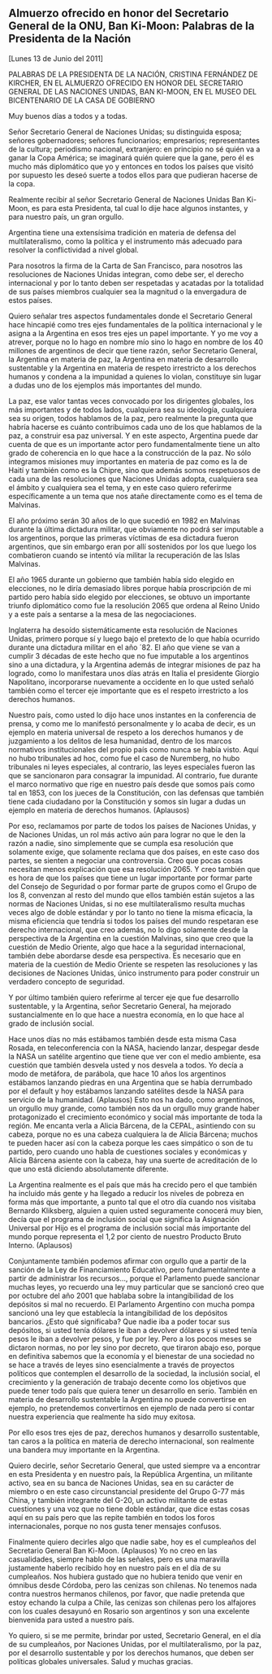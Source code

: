 Almuerzo ofrecido en honor del Secretario General de la ONU, Ban Ki-Moon: Palabras de la Presidenta de la Nación
----------------------------------------------------------------------------------------------------------------

[Lunes 13 de Junio del 2011]

PALABRAS DE LA PRESIDENTA DE LA NACIÓN, CRISTINA FERNÁNDEZ DE KIRCHER,
EN EL ALMUERZO OFRECIDO EN HONOR DEL SECRETARIO GENERAL DE LAS NACIONES
UNIDAS, BAN KI-MOON, EN EL MUSEO DEL BICENTENARIO DE LA CASA DE GOBIERNO

Muy buenos días a todos y a todas.

Señor Secretario General de Naciones Unidas; su distinguida esposa;
señores gobernadores; señores funcionarios; empresarios; representantes
de la cultura; periodismo nacional, extranjero: en principio no sé quién
va a ganar la Copa América; se imaginará quién quiere que la gane, pero
él es mucho más diplomático que yo y entonces en todos los países que
visitó por supuesto les deseó suerte a todos ellos para que pudieran
hacerse de la copa.

Realmente recibir al señor Secretario General de Naciones Unidas Ban
Ki-Moon, es para esta Presidenta, tal cual lo dije hace algunos
instantes, y para nuestro país, un gran orgullo.

Argentina tiene una extensísima tradición en materia de defensa del
multilateralismo, como la política y el instrumento más adecuado para
resolver la conflictividad a nivel global.

Para nosotros la firma de la Carta de San Francisco, para nosotros las
resoluciones de Naciones Unidas integran, como debe ser, el derecho
internacional y por lo tanto deben ser respetadas y acatadas por la
totalidad de sus países miembros cualquier sea la magnitud o la
envergadura de estos países.

Quiero señalar tres aspectos fundamentales donde el Secretario General
hace hincapié como tres ejes fundamentales de la política internacional
y le asigna a la Argentina en esos tres ejes un papel importante. Y yo
me voy a atrever, porque no lo hago en nombre mío sino lo hago en nombre
de los 40 millones de argentinos de decir que tiene razón, señor
Secretario General, la Argentina en materia de paz, la Argentina en
materia de desarrollo sustentable y la Argentina en materia de respeto
irrestricto a los derechos humanos y condena a la impunidad a quienes lo
violan, constituye sin lugar a dudas uno de los ejemplos más importantes
del mundo.

La paz, ese valor tantas veces convocado por los dirigentes globales,
los más importantes y de todos lados, cualquiera sea su ideología,
cualquiera sea su origen, todos hablamos de la paz, pero realmente la
pregunta que habría hacerse es cuánto contribuimos cada uno de los que
hablamos de la paz, a construir esa paz universal. Y en este aspecto,
Argentina puede dar cuenta de que es un importante actor pero
fundamentalmente tiene un alto grado de coherencia en lo que hace a la
construcción de la paz. No sólo integramos misiones muy importantes en
materia de paz como es la de Haití y también como es la Chipre, sino que
además somos respetuosos de cada una de las resoluciones que Naciones
Unidas adopta, cualquiera sea el ámbito y cualquiera sea el tema, y en
este caso quiero referirme específicamente a un tema que nos atañe
directamente como es el tema de Malvinas.

El año próximo serán 30 años de lo que sucedió en 1982 en Malvinas
durante la última dictadura militar, que obviamente no podrá ser
imputable a los argentinos, porque las primeras víctimas de esa
dictadura fueron argentinos, que sin embargo eran por allí sostenidos
por los que luego los combatieron cuando se intentó vía militar la
recuperación de las Islas Malvinas.

El año 1965 durante un gobierno que también había sido elegido en
elecciones, no le diría demasiado libres porque había proscripción de mi
partido pero había sido elegido por elecciones, se obtuvo un importante
triunfo diplomático como fue la resolución 2065 que ordena al Reino
Unido y a este país a sentarse a la mesa de las negociaciones.

Inglaterra ha desoído sistemáticamente esta resolución de Naciones
Unidas, primero porque sí y luego bajo el pretexto de lo que había
ocurrido durante una dictadura militar en el año ´82. El año que viene
se van a cumplir 3 décadas de este hecho que no fue imputable a los
argentinos sino a una dictadura, y la Argentina además de integrar
misiones de paz ha logrado, como lo manifestara unos días atrás en
Italia el presidente Giorgio Napolitano, incorporarse nuevamente a
occidente en lo que usted señaló también como el tercer eje importante
que es el respeto irrestricto a los derechos humanos.

Nuestro país, como usted lo dijo hace unos instantes en la conferencia
de prensa, y como me lo manifestó personalmente y lo acaba de decir, es
un ejemplo en materia universal de respeto a los derechos humanos y de
juzgamiento a los delitos de lesa humanidad, dentro de los marcos
normativos institucionales del propio país como nunca se había visto.
Aquí no hubo tribunales ad hoc, como fue el caso de Nuremberg, no hubo
tribunales ni leyes especiales, al contrario, las leyes especiales
fueron las que se sancionaron para consagrar la impunidad. Al contrario,
fue durante el marco normativo que rige en nuestro país desde que somos
país como tal en 1853, con los jueces de la Constitución, con las
defensas que también tiene cada ciudadano por la Constitución y somos
sin lugar a dudas un ejemplo en materia de derechos humanos. (Aplausos)

Por eso, reclamamos por parte de todos los países de Naciones Unidas, y
de Naciones Unidas, un rol más activo aún para lograr no que le den la
razón a nadie, sino simplemente que se cumpla esa resolución que
solamente exige, que solamente reclama que dos países, en este caso dos
partes, se sienten a negociar una controversia. Creo que pocas cosas
necesitan menos explicación que esa resolución 2065. Y creo también que
es hora de que los países que tiene un lugar importante por formar parte
del Consejo de Seguridad o por formar parte de grupos como el Grupo de
los 8, convenzan al resto del mundo que ellos también están sujetos a
las normas de Naciones Unidas, si no ese multilateralismo resulta muchas
veces algo de doble estándar y por lo tanto no tiene la misma eficacia,
la misma eficiencia que tendría si todos los países del mundo respetaran
ese derecho internacional, que creo además, no lo digo solamente desde
la perspectiva de la Argentina en la cuestión Malvinas, sino que creo
que la cuestión de Medio Oriente, algo que hace a la seguridad
internacional, también debe abordarse desde esa perspectiva. Es
necesario que en materia de la cuestión de Medio Oriente se respeten las
resoluciones y las decisiones de Naciones Unidas, único instrumento para
poder construir un verdadero concepto de seguridad.

Y por último también quiero referirme al tercer eje que fue desarrollo
sustentable, y la Argentina, señor Secretario General, ha mejorado
sustancialmente en lo que hace a nuestra economía, en lo que hace al
grado de inclusión social.

Hace unos días no más estábamos también desde esta misma Casa Rosada, en
teleconferencia con la NASA, haciendo lanzar, despegar desde la NASA un
satélite argentino que tiene que ver con el medio ambiente, esa cuestión
que también desvela usted y nos desvela a todos. Yo decía a modo de
metáfora, de parábola, que hace 10 años los argentinos estábamos
lanzando piedras en una Argentina que se había derrumbado por el default
y hoy estábamos lanzando satélites desde la NASA para servicio de la
humanidad. (Aplausos) Esto nos ha dado, como argentinos, un orgullo muy
grande, como también nos da un orgullo muy grande haber protagonizado el
crecimiento económico y social más importante de toda la región. Me
encanta verla a Alicia Bárcena, de la CEPAL, asintiendo con su cabeza,
porque no es una cabeza cualquiera la de Alicia Bárcena; muchos te
pueden hacer así con la cabeza porque les caes simpático o son de tu
partido, pero cuando uno habla de cuestiones sociales y económicas y
Alicia Bárcena asiente con la cabeza, hay una suerte de acreditación de
lo que uno está diciendo absolutamente diferente.

La Argentina realmente es el país que más ha crecido pero el que también
ha incluido más gente y ha llegado a reducir los niveles de pobreza en
forma más que importante, a punto tal que el otro día cuando nos
visitaba Bernardo Kliksberg, alguien a quien usted seguramente conocerá
muy bien, decía que el programa de inclusión social que significa la
Asignación Universal por Hijo es el programa de inclusión social más
importante del mundo porque representa el 1,2 por ciento de nuestro
Producto Bruto Interno. (Aplausos)

Conjuntamente también podemos afirmar con orgullo que a partir de la
sanción de la Ley de Financiamiento Educativo, pero fundamentalmente a
partir de administrar los recursos..., porque el Parlamento puede
sancionar muchas leyes, yo recuerdo una ley muy particular que se
sancionó creo que por octubre del año 2001 que hablaba sobre la
intangibilidad de los depósitos si mal no recuerdo. El Parlamento
Argentino con mucha pompa sancionó una ley que establecía la
intangibilidad de los depósitos bancarios. ¿Esto qué significaba? Que
nadie iba a poder tocar sus depósitos, si usted tenía dólares le iban a
devolver dólares y si usted tenía pesos le iban a devolver pesos, y fue
por ley. Pero a los pocos meses se dictaron normas, no por ley sino por
decreto, que tiraron abajo eso, porque en definitiva sabemos que la
economía y el bienestar de una sociedad no se hace a través de leyes
sino esencialmente a través de proyectos políticos que contemplen el
desarrollo de la sociedad, la inclusión social, el crecimiento y la
generación de trabajo decente como los objetivos que puede tener todo
país que quiera tener un desarrollo en serio. También en materia de
desarrollo sustentable la Argentina no puede convertirse en ejemplo, no
pretendemos convertirnos en ejemplo de nada pero sí contar nuestra
experiencia que realmente ha sido muy exitosa.

Por ello esos tres ejes de paz, derechos humanos y desarrollo
sustentable, tan caros a la política en materia de derecho
internacional, son realmente una bandera muy importante en la Argentina.

Quiero decirle, señor Secretario General, que usted siempre va a
encontrar en esta Presidenta y en nuestro país, la República Argentina,
un militante activo, sea en su banca de Naciones Unidas, sea en su
carácter de miembro o en este caso circunstancial presidente del Grupo
G-77 más China, y también integrante del G-20, un activo militante de
estas cuestiones y una voz que no tiene doble estándar, que dice estas
cosas aquí en su país pero que las repite también en todos los foros
internacionales, porque no nos gusta tener mensajes confusos.

Finalmente quiero decirles algo que nadie sabe, hoy es el cumpleaños del
Secretario General Ban Ki-Moon. (Aplausos) Yo no creo en las
casualidades, siempre hablo de las señales, pero es una maravilla
justamente haberlo recibido hoy en nuestro país en el día de su
cumpleaños. Nos hubiera gustado que no hubiera tenido que venir en
ómnibus desde Córdoba, pero las cenizas son chilenas. No tenemos nada
contra nuestros hermanos chilenos, por favor, que nadie pretenda que
estoy echando la culpa a Chile, las cenizas son chilenas pero los
alfajores con los cuales desayunó en Rosario son argentinos y son una
excelente bienvenida para usted a nuestro país.

Yo quiero, si se me permite, brindar por usted, Secretario General, en
el día de su cumpleaños, por Naciones Unidas, por el multilateralismo,
por la paz, por el desarrollo sustentable y por los derechos humanos,
que deben ser políticas globales universales. Salud y muchas gracias.
